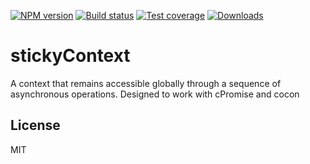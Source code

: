 [![NPM version][npm-image]][npm-url]
[![Build status][travis-image]][travis-url]
[![Test coverage][coveralls-image]][coveralls-url]
[![Downloads][downloads-image]][downloads-url]

# stickyContext

A context that remains accessible globally through a sequence of asynchronous operations. Designed to work with cPromise and cocon

## License

  MIT

[npm-image]: https://img.shields.io/npm/v/stickyContext.svg?style=flat-square
[npm-url]: https://npmjs.org/package/stickyContext
[travis-image]: https://img.shields.io/travis/MichaelDiguet/stickyContext.svg?style=flat-square
[travis-url]: https://travis-ci.org/MichaelDiguet/stickyContext
[coveralls-image]: https://img.shields.io/coveralls/MichaelDiguet/stickyContext.svg?style=flat-square
[coveralls-url]: https://coveralls.io/r/MichaelDiguet/stickyContext
[downloads-image]: http://img.shields.io/npm/dm/stickyContext.svg?style=flat-square
[downloads-url]: https://npmjs.org/package/stickyContext
